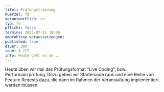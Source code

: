 ```yaml
---
titel: Prüfungstraining
kuerzel: fd
verantwortlich: cn
typ: fd
pflicht: false
termine: 2025-07-11 10:00
empfohlene-voraussetzungen: 
published: true
dauer: 300
raum: 3.217
info: Heute geht es um …
---
```


Heute üben wir mal das Prüfungsformat "Live Coding", bzw. Performanzprüfung. Dazu geben wir Startercode raus und eine Reihe von Feature Reqests dazu, die dann im Rahmen der Veranstaltung implementiert werden müssen.

